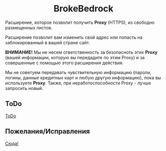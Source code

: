 <h1 align="center">BrokeBedrock</h1> 
<p>Расширение, которое позволит получить <b>Proxy</b> (HTTPS), из свободно размещенных листов. <!--<b><a href="https://github.com/jetkai/proxy-list">Proxy List</a> и <a href="https://github.com/monosans/proxy-list">Proxy List</a></b>.</p>-->
<p>Расширение позволит вам изменить свой адрес или попасть на заблокированный в вашей стране сайт.</p>
<p><b>ВНИМАНИЕ!</b> Мы не несем ответственность за безопасноть этих <b>Proxy</b> (вашей информации, которую вы передадите по этим Proxy) и за совершенные с помощью этого расширения действия.</p>
<p>Мы не советуем передавать чувствительную информацию (пароли, логины, данные кредитных карт и любую другую информацию), пока вы используете <b>Proxy</b>. Также, при неработоспособности Proxy - лучше запросить новый.</p>

<h2>ToDo</h2>
<a href="https://github.com/Erghel/SOCKSy/projects/1">ToDo</a>

<h2>Пожелания/Исправления</h2>
<a href="https://github.com/Erghel/SOCKSy/issues/1">Сюда!</a>
